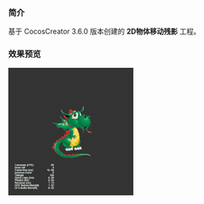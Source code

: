 ### 简介
基于 CocosCreator 3.6.0 版本创建的 **2D物体移动残影** 工程。

### 效果预览
![image](../../../gif/202201/2022012051.gif)